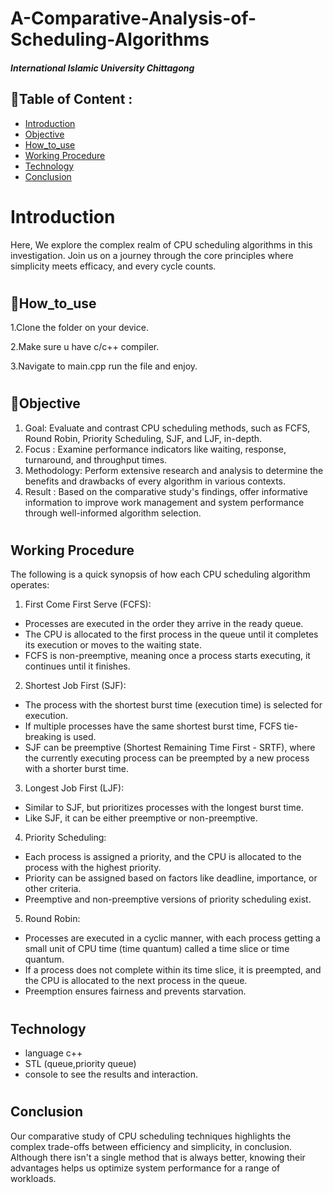 # A-Comparative-Analysis-of-Scheduling-Algorithms
##### International Islamic University Chittagong


## 📃Table of Content :
-   <a href="#Introduction">Introduction</a>  
-   <a href="#Objective">Objective</a>  
-   <a href="#How_to_use">How_to_use</a>  
-   <a href="#Working-Procedure">Working Procedure</a>
-   <a href="#Technology">Technology</a>
-   <a href="#Conclusion">Conclusion</a>
<!-- -   <a href="#ss">SnapShots</a> -->



# <h1 class="Introduction">Introduction</h1>
<!-- ## Description -->
   Here, We explore the complex realm of CPU scheduling
algorithms in this investigation. Join us on a journey through the core
principles where simplicity meets efficacy, and every cycle counts.

# <h2 class="Objective">📜How_to_use</h2> 
1.Clone the folder on your device. 

2.Make sure u have c/c++ compiler.

3.Navigate to main.cpp run the file and enjoy.

# <h2 class="Objective">📜Objective</h2> 
 
1. Goal: Evaluate and contrast CPU scheduling methods, such as FCFS,
Round Robin, Priority Scheduling, SJF, and LJF, in-depth.
2. Focus : Examine performance indicators like waiting, response,
turnaround, and throughput times.
3. Methodology: Perform extensive research and analysis to determine
the benefits and drawbacks of every algorithm in various contexts.
4. Result : Based on the comparative study's findings, offer informative
information to improve work management and system performance
through well-informed algorithm selection.

#  <h2 class="Working-Procedure">Working Procedure</h2>

 The following is a quick synopsis of how each CPU scheduling
algorithm operates:
1. First Come First Serve (FCFS):
- Processes are executed in the order they arrive in the ready queue.
- The CPU is allocated to the first process in the queue until it
completes its execution or moves to the waiting state.
- FCFS is non-preemptive, meaning once a process starts executing, it
continues until it finishes.

2. Shortest Job First (SJF):
- The process with the shortest burst time (execution time) is selected
for execution.
- If multiple processes have the same shortest burst time, FCFS
tie-breaking is used.
- SJF can be preemptive (Shortest Remaining Time First - SRTF),
where the currently executing process can be preempted by a new
process with a shorter burst time.

3. Longest Job First (LJF):
- Similar to SJF, but prioritizes processes with the longest burst time.
- Like SJF, it can be either preemptive or non-preemptive.
  
4. Priority Scheduling:
- Each process is assigned a priority, and the CPU is allocated to the
process with the highest priority.
- Priority can be assigned based on factors like deadline, importance,
or other criteria.
- Preemptive and non-preemptive versions of priority scheduling exist.
  
5. Round Robin:
- Processes are executed in a cyclic manner, with each process getting
a small unit of CPU time (time quantum) called a time slice or time
quantum.
- If a process does not complete within its time slice, it is preempted,
and the CPU is allocated to the next process in the queue.
- Preemption ensures fairness and prevents starvation.



# <h2 class="Technology">Technology</h2>
- language c++
- STL (queue,priority queue)
- console to see the results and interaction.

# <h2 class="Conclusion">Conclusion</h2>
  Our comparative study of CPU scheduling techniques highlights the
complex trade-offs between efficiency and simplicity, in conclusion.
Although there isn't a single method that is always better, knowing their
advantages helps us optimize system performance for a range of
workloads.
<!-- 
# <h2 class="ss">SnapShots: 📷</h2>
<!-- ## SnapShot: 📷 -->

<!-- // you gotta add some images here. -->
